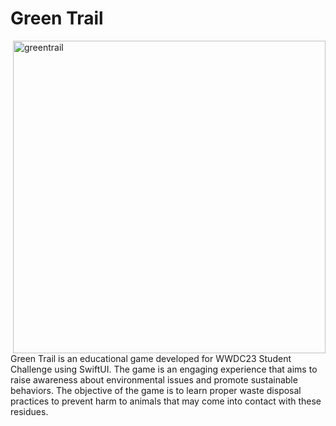 # Green Trail

<img align="right" width="500" alt="greentrail" src="https://user-images.githubusercontent.com/97895129/233811559-63f4cded-255e-4712-81fb-1982dddc8b48.png">

Green Trail is an educational game developed for WWDC23 Student Challenge using SwiftUI. The game is an engaging experience that aims to raise awareness about environmental issues and promote sustainable behaviors. The objective of the game is to learn proper waste disposal practices to prevent harm to animals that may come into contact with these residues.
